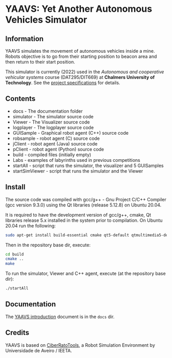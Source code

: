 # YAAVS: Yet Another Autonomous Vehicles Simulator  

## Information

YAAVS simulates the movement of autonomous vehicles inside a mine.  
Robots objective is to go from their starting position to beacon area and then return to their start position.

This simulator is currently (2022) used in the *Autonomous and cooperative vehicular systems* course (DAT295/DIT669) at **Chalmers University of Technology**.
See the [project specifications](docs/2022-project-chalmers-dat295.md) for details.

## Contents

* docs -                The documentation folder
* simulator -           The simulator source code
* Viewer -              The Visualizer source code
* logplayer -           The logplayer source code
* GUISample -           Graphical robot agent (C++) source code
* robsample -           robot agent (C) source code
* jClient -             robot agent (Java) source code
* pClient -             robot agent (Python) source code
* build -               compiled files (initially empty)
* Labs -                examples of labyrinths used in previous competitions
* startAll -            script that runs the simulator, the visualizer and 5 GUISamples
* startSimViewer -      script that runs the simulator and the Viewer

## Install

The source code was compiled with gcc/g++ - Gnu Project C/C++ Compiler
(gcc version  9.3.0) using the Qt libraries (release 5.12.8) on Ubuntu 20.04.

It is required to have the development version of gcc/g++, cmake, Qt libraries
release 5.x installed in the system prior to compilation.
On Ubuntu 20.04 run the following:
```bash
sudo apt-get install build-essential cmake qt5-default qtmultimedia5-dev
```

Then in the repository base dir, execute:
```bash
cd build
cmake ..
make
```

To run the simulator, Viewer and C++ agent, execute (at the repository base dir):
```bash
./startAll
```

## Documentation

The [YAAVS introduction](docs/yaavs_intro.md) document is in the `docs` dir.

## Credits

YAAVS is based on [CiberRatoTools](https://github.com/iris-ua/ciberRatoTools), a Robot Simulation Environment by Universidade de Aveiro / IEETA.

